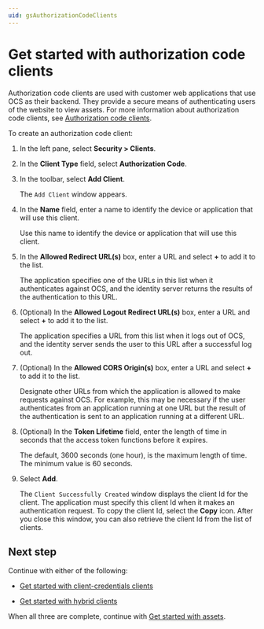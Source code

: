 ```yaml
---
uid: gsAuthorizationCodeClients
---
```


# Get started with authorization code clients

Authorization code clients are used with customer web applications that use OCS as their backend. They provide a secure means of authenticating users of the website to view assets. For more information about authorization code clients, see [Authorization code clients](xref:ccClients#authorization-code-client).

To create an authorization code client:

1. In the left pane, select **Security > Clients**.

1. In the **Client Type** field, select **Authorization Code**.

1. In the toolbar, select **Add Client**.

   The `Add Client` window appears.

1. In the **Name** field, enter a name to identify the device or application that will use this client. 

   Use this name to identify the device or application that will use this client.

1. In the **Allowed Redirect URL(s)** box, enter a URL and select **+** to add it to the list.
   
   The application specifies one of the URLs in this list when it authenticates against OCS, and the identity server returns the results of the authentication to this URL.

1. (Optional) In the **Allowed Logout Redirect URL(s)** box, enter a URL and select **+** to add it to the list.
   
   The application specifies a URL from this list when it logs out of OCS, and the identity server sends the user to this URL after a successful log out.

1. (Optional) In the **Allowed CORS Origin(s)** box, enter a URL and select **+** to add it to the list.  
   
   Designate other URLs from which the application is allowed to make requests against OCS. For example, this may be necessary if the user authenticates from an application running at one URL but the result of the authentication is sent to an application running at a different URL.
   
1. (Optional) In the **Token Lifetime** field, enter the length of time in seconds that the access token functions before it expires. 

   The default, 3600 seconds (one hour), is the maximum length of time. The minimum value is 60 seconds.

1. Select **Add**.  

   The `Client Successfully Created` window displays the client Id for the client. The application must specify this client Id when it makes an authentication request. To copy the client Id, select the **Copy** icon. After you close this window, you can also retrieve the client Id from the list of clients.

## Next step

Continue with either of the following:

- [Get started with client-credentials clients](xref:gsClientCredentialsClients) 

- [Get started with hybrid clients](xref:gsHybridClients)

When all three are complete, continue with [Get started with assets](xref:gsAssets).